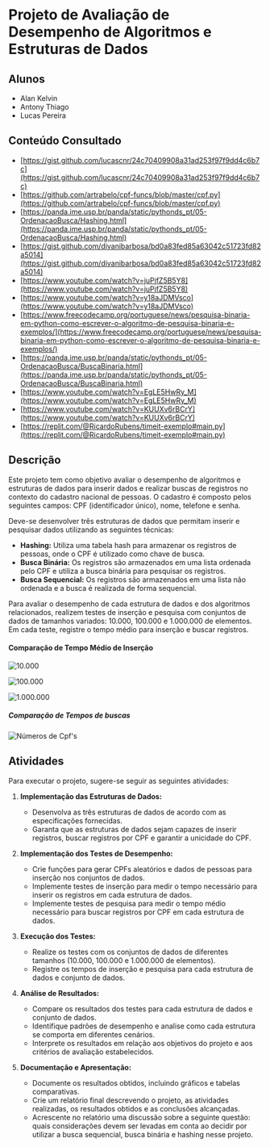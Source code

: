 # Projeto de Avaliação de Desempenho de Algoritmos e Estruturas de Dados

## Alunos
- Alan Kelvin
- Antony Thiago
- Lucas Pereira

## Conteúdo Consultado
- [https://gist.github.com/lucascnr/24c70409908a31ad253f97f9dd4c6b7c](https://gist.github.com/lucascnr/24c70409908a31ad253f97f9dd4c6b7c)
- [https://github.com/artrabelo/cpf-funcs/blob/master/cpf.py](https://github.com/artrabelo/cpf-funcs/blob/master/cpf.py)
- [https://panda.ime.usp.br/panda/static/pythonds_pt/05-OrdenacaoBusca/Hashing.html](https://panda.ime.usp.br/panda/static/pythonds_pt/05-OrdenacaoBusca/Hashing.html)
- [https://gist.github.com/divanibarbosa/bd0a83fed85a63042c51723fd82a5014](https://gist.github.com/divanibarbosa/bd0a83fed85a63042c51723fd82a5014)
- [https://www.youtube.com/watch?v=juPjfZ5B5Y8](https://www.youtube.com/watch?v=juPjfZ5B5Y8)
- [https://www.youtube.com/watch?v=y18aJDMVsco](https://www.youtube.com/watch?v=y18aJDMVsco)
- [https://www.freecodecamp.org/portuguese/news/pesquisa-binaria-em-python-como-escrever-o-algoritmo-de-pesquisa-binaria-e-exemplos/](https://www.freecodecamp.org/portuguese/news/pesquisa-binaria-em-python-como-escrever-o-algoritmo-de-pesquisa-binaria-e-exemplos/)
- [https://panda.ime.usp.br/panda/static/pythonds_pt/05-OrdenacaoBusca/BuscaBinaria.html](https://panda.ime.usp.br/panda/static/pythonds_pt/05-OrdenacaoBusca/BuscaBinaria.html)
- [https://www.youtube.com/watch?v=EgLE5HwRy_M](https://www.youtube.com/watch?v=EgLE5HwRy_M)
- [https://www.youtube.com/watch?v=KUUXv6rBCrY](https://www.youtube.com/watch?v=KUUXv6rBCrY)
- [https://replit.com/@RicardoRubens/timeit-exemplo#main.py](https://replit.com/@RicardoRubens/timeit-exemplo#main.py)

## Descrição
Este projeto tem como objetivo avaliar o desempenho de algoritmos e estruturas de dados para inserir dados e realizar buscas de registros no contexto do cadastro nacional de pessoas. O cadastro é composto pelos seguintes campos: CPF (identificador único), nome, telefone e senha.

Deve-se desenvolver três estruturas de dados que permitam inserir e pesquisar dados utilizando as seguintes técnicas:
- **Hashing:** Utiliza uma tabela hash para armazenar os registros de pessoas, onde o CPF é utilizado como chave de busca.
- **Busca Binária:** Os registros são armazenados em uma lista ordenada pelo CPF e utiliza a busca binária para pesquisar os registros.
- **Busca Sequencial:** Os registros são armazenados em uma lista não ordenada e a busca é realizada de forma sequencial.

Para avaliar o desempenho de cada estrutura de dados e dos algoritmos relacionados, realizem testes de inserção e pesquisa com conjuntos de dados de tamanhos variados: 10.000, 100.000 e 1.000.000 de elementos. Em cada teste, registre o tempo médio para inserção e buscar registros.
#### Comparação de Tempo Médio de Inserção
![10.000](blob:https://imgur.com/713159fd-3dd5-4a29-82fc-22cd9e58f27a)

![100.000](https://i.imgur.com/Uy9yqwj.png)

![1.000.000](https://i.imgur.com/ZD3FquO.png)
##### Comparação de Tempos de buscas
![Números de Cpf's](https://i.imgur.com/VRrIsYz.png)

## Atividades
Para executar o projeto, sugere-se seguir as seguintes atividades:

1. **Implementação das Estruturas de Dados:**
   - Desenvolva as três estruturas de dados de acordo com as especificações fornecidas.
   - Garanta que as estruturas de dados sejam capazes de inserir registros, buscar registros por CPF e garantir a unicidade do CPF.

2. **Implementação dos Testes de Desempenho:**
   - Crie funções para gerar CPFs aleatórios e dados de pessoas para inserção nos conjuntos de dados.
   - Implemente testes de inserção para medir o tempo necessário para inserir os registros em cada estrutura de dados.
   - Implemente testes de pesquisa para medir o tempo médio necessário para buscar registros por CPF em cada estrutura de dados.

3. **Execução dos Testes:**
   - Realize os testes com os conjuntos de dados de diferentes tamanhos (10.000, 100.000 e 1.000.000 de elementos).
   - Registre os tempos de inserção e pesquisa para cada estrutura de dados e conjunto de dados.

4. **Análise de Resultados:**
   - Compare os resultados dos testes para cada estrutura de dados e conjunto de dados.
   - Identifique padrões de desempenho e analise como cada estrutura se comporta em diferentes cenários.
   - Interprete os resultados em relação aos objetivos do projeto e aos critérios de avaliação estabelecidos.

5. **Documentação e Apresentação:**
   - Documente os resultados obtidos, incluindo gráficos e tabelas comparativas.
   - Crie um relatório final descrevendo o projeto, as atividades realizadas, os resultados obtidos e as conclusões alcançadas.
   - Acrescente no relatório uma discussão sobre a seguinte questão: quais considerações devem ser levadas em conta ao decidir por utilizar a busca sequencial, busca binária e hashing nesse projeto.
